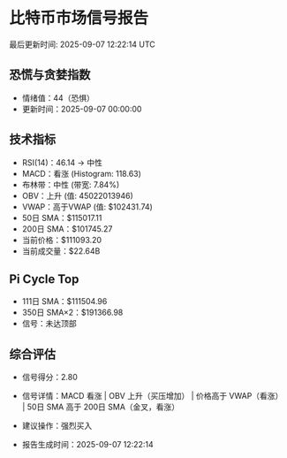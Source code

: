 # 比特币市场信号报告

最后更新时间: 2025-09-07 12:22:14 UTC

## 恐慌与贪婪指数
- 情绪值：44（恐惧）
- 更新时间：2025-09-07 00:00:00

## 技术指标
- RSI(14)：46.14 → 中性
- MACD：看涨 (Histogram: 118.63)
- 布林带：中性 (带宽: 7.84%)
- OBV：上升 (值: 45022013946)
- VWAP：高于VWAP (值: $102431.74)
- 50日 SMA：$115017.11
- 200日 SMA：$101745.27
- 当前价格：$111093.20
- 当前成交量：$22.64B

## Pi Cycle Top
- 111日 SMA：$111504.96
- 350日 SMA×2：$191366.98
- 信号：未达顶部

## 综合评估
- 信号得分：2.80
- 信号详情：MACD 看涨 | OBV 上升（买压增加） | 价格高于 VWAP（看涨） | 50日 SMA 高于 200日 SMA（金叉，看涨）
- 建议操作：强烈买入

- 报告生成时间：2025-09-07 12:22:14